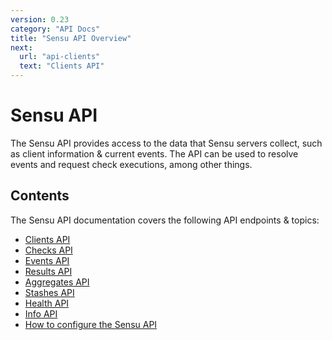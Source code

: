 ```yaml
---
version: 0.23
category: "API Docs"
title: "Sensu API Overview"
next:
  url: "api-clients"
  text: "Clients API"
---
```


# Sensu API

The Sensu API provides access to the data that Sensu servers collect, such as client information & current events. The API can be used to resolve events and request check executions, among other things.

## Contents

The Sensu API documentation covers the following API endpoints & topics:

- [Clients API](api-clients)
- [Checks API](api-checks)
- [Events API](api-events)
- [Results API](api-results)
- [Aggregates API](api-aggregates)
- [Stashes API](api-stashes)
- [Health API](api-health)
- [Info API](api-info)
- [How to configure the Sensu API](api-configuration)
